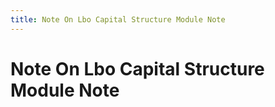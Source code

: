 ```yaml
---
title: Note On Lbo Capital Structure Module Note
---
```

# Note On Lbo Capital Structure Module Note
